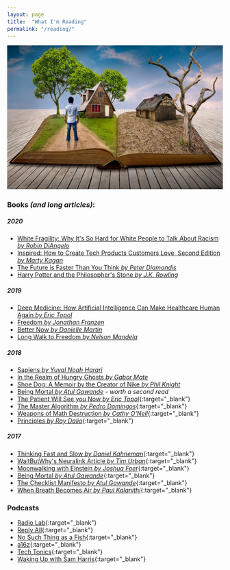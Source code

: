 ```yaml
---
layout: page
title:  "What I'm Reading"
permalink: "/reading/"
---
```


![books](/assets/images/blog/reading.jpg)

### Books *(and long articles)*:  

##### 2020
* [White Fragility: Why It's So Hard for White People to Talk About Racism *by Robin DiAngelo*](https://www.amazon.ca/White-Fragility-People-About-Racism/dp/0807047414)  
* [Inspired: How to Create Tech Products Customers Love, Second Edition *by Marty Kagan*](https://www.amazon.ca/INSPIRED-Create-Tech-Products-Customers-ebook/dp/B077NRB36N)  
* [The Future is Faster Than You Think *by Peter Diamandis*](https://www.amazon.ca/Future-Faster-Than-You-Think/dp/1982109661)  
* [Harry Potter and the Philosopher's Stone *by J.K. Rowling*](https://www.amazon.ca/Harry-Potter-Philosophers-Stone-Rowling/dp/1408855895)  

##### 2019
* [Deep Medicine: How Artificial Intelligence Can Make Healthcare Human Again *by Eric Topol*](https://www.amazon.ca/Deep-Medicine-Artificial-Intelligence-Healthcare/dp/1541644638)  
* [Freedom *by Jonathan Franzen*](https://www.amazon.ca/Freedom-Jonathan-Franzen/dp/1554688833)  
* [Better Now *by Danielle Martin*](https://www.amazon.ca/Better-Now-Improve-Health-Canadians/dp/0735232598)  
* [Long Walk to Freedom *by Nelson Mandela*](https://www.amazon.ca/Long-Walk-Freedom-Autobiography-Mandela/dp/0316548189/ref=sr_1_1?keywords=long+walk+to+freedom&qid=1561918294&s=gateway&sr=8-1)

##### 2018   

* [Sapiens *by Yuval Noah Harari*](https://www.amazon.com/Sapiens-Humankind-Yuval-Noah-Harari/dp/0062316095)  
* [In the Realm of Hungry Ghosts *by Gabor Mate*](https://www.amazon.ca/Realm-Hungry-Ghosts-Encounters-Addiction/dp/0676977413)
* [Shoe Dog: A Memoir by the Creator of Nike *by Phil Knight*](https://www.amazon.ca/Shoe-Dog-Memoir-Creator-Nike/dp/1501135910)
* [Being Mortal *by Atul Gawande*](http://atulgawande.com/book/being-mortal/) - *worth a second read*
* [The Patient Will See you Now *by Eric Topol*](https://www.goodreads.com/book/show/22825546-the-patient-will-see-you-now){:target="_blank"}
* [The Master Algorithm *by Pedro Domingos*](https://www.goodreads.com/book/show/24612233-the-master-algorithm){:target="_blank"}
* [Weapons of Math Destruction *by Cathy O'Neil*](https://www.goodreads.com/book/show/28186015-weapons-of-math-destruction){:target="_blank"}
* [Principles *by Ray Dalio*](https://www.goodreads.com/book/show/12935037-principles){:target="_blank"}

##### 2017  

* [Thinking Fast and Slow *by Daniel Kahneman*](https://www.goodreads.com/book/show/11468377-thinking-fast-and-slow){:target="_blank"}
* [WaitButWhy's Neuralink Article *by Tim Urban*](https://waitbutwhy.com/2017/04/neuralink.html){:target="_blank"}
* [Moonwalking with Einstein *by Joshua Foer*](https://www.goodreads.com/book/show/6346975-moonwalking-with-einstein){:target="_blank"}
* [Being Mortal *by Atul Gawande*](http://atulgawande.com/book/being-mortal/){:target="_blank"}
* [The Checklist Manifesto *by Atul Gawande*](http://atulgawande.com/book/the-checklist-manifesto/){:target="_blank"}  
* [When Breath Becomes Air *by Paul Kalanithi*](https://www.goodreads.com/book/show/25899336-when-breath-becomes-air){:target="_blank"}

### Podcasts  

* [Radio Lab](http://www.radiolab.org/){:target="_blank"}
* [Reply All](https://www.gimletmedia.com/reply-all){:target="_blank"}
* [No Such Thing as a Fish](http://qi.com/podcast/){:target="_blank"}
* [a16z](https://a16z.com/podcasts/){:target="_blank"}
* [Tech Tonics](http://connectedsocialmedia.com/category/tech-tonics/){:target="_blank"}
* [Waking Up with Sam Harris](https://samharris.org/podcast/){:target="_blank"}

